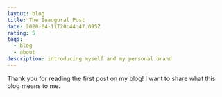 ```yaml
---
layout: blog
title: The Inaugural Post
date: 2020-04-11T20:44:47.095Z
rating: 5
tags:
  - blog
  - about
description: introducing myself and my personal brand
---
```

Thank you for reading the first post on my blog! I want to share what this blog means to me.